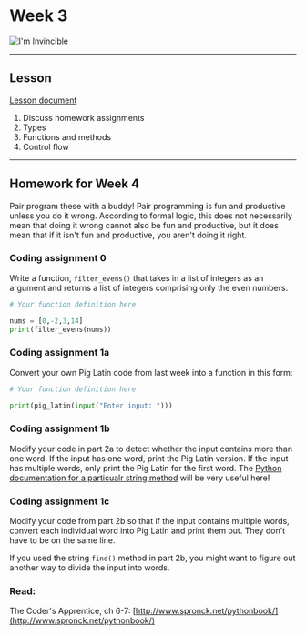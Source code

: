 # Week 3
![I'm Invincible](assets/invincible.gif)

---
## Lesson
[Lesson document](lesson.md)
1. Discuss homework assignments
2. Types
3. Functions and methods
4. Control flow

---
## Homework for Week 4

Pair program these with a buddy! Pair programming is fun and productive unless you do it wrong. According to formal logic, this does not necessarily mean that doing it wrong cannot also be fun and productive, but it does mean that if it isn't fun and productive, you aren't doing it right.

### Coding assignment 0

Write a function, `filter_evens()` that takes in a list of integers as an argument and returns a list of integers comprising only the even numbers.

```python
# Your function definition here

nums = [0,-2,3,14]
print(filter_evens(nums))
```

### Coding assignment 1a

Convert your own Pig Latin code from last week into a function in this form:

```python
# Your function definition here

print(pig_latin(input("Enter input: ")))
```

### Coding assignment 1b

Modify your code in part 2a to detect whether the input contains more than one word. If the input has one word, print the Pig Latin version. If the input has multiple words, only print the Pig Latin for the first word. The [Python documentation for a particualr string method](https://docs.python.org/3/library/stdtypes.html#str.split) will be very useful here!

### Coding assignment 1c

Modify your code from part 2b so that if the input contains multiple words, convert each individual word into Pig Latin and print them out. They don't have to be on the same line.

If you used the string `find()` method in part 2b, you might want to figure out another way to divide the input into words.


### Read:
The Coder's Apprentice, ch 6-7: [http://www.spronck.net/pythonbook/](http://www.spronck.net/pythonbook/)
